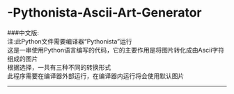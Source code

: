 # -Pythonista-Ascii-Art-Generator
###中文版:<br>
注:此Python文件需要编译器“Pythonista”运行<br>
这是一串使用Python语言编写的代码，它的主要作用是将图片转化成由Ascii字符组成的图片<br>
根据选择，一共有三种不同的转换形式<br>
此程序需要在编译器外部运行，在编译器内运行将会使用默认图片<br>
***
